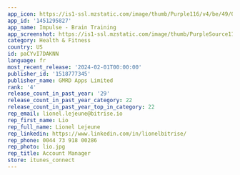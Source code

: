 ```yaml
---
app_icon: https://is1-ssl.mzstatic.com/image/thumb/Purple116/v4/be/49/09/be490915-5a99-b744-8924-b621efd9a0fd/AppIcon-0-0-1x_U007emarketing-0-7-0-85-220.png/1024x1024bb.png
app_id: '1451295827'
app_name: Impulse - Brain Training
app_screenshot: https://is1-ssl.mzstatic.com/image/thumb/PurpleSource116/v4/5a/66/f0/5a66f031-8957-d377-7f65-7a1553911651/427dccfe-36cc-4f5f-a414-ad42b5524cde_store_screen_1_1.jpg/1242x2688bb.png
category: Health & Fitness
country: US
id: paCYvI7DAKNN
language: fr
most_recent_release: '2024-02-01T00:00:00'
publisher_id: '1518777345'
publisher_name: GMRD Apps Limited
rank: '4'
release_count_in_past_year: '29'
release_count_in_past_year_category: 22
release_count_in_past_year_top_in_category: 22
rep_email: lionel.lejeune@bitrise.io
rep_first_name: Lio
rep_full_name: Lionel Lejeune
rep_linkedin: https://www.linkedin.com/in/lionelbitrise/
rep_phone: 0044 73 918 00286
rep_photo: lio.jpg
rep_title: Account Manager
store: itunes_connect
---
```

